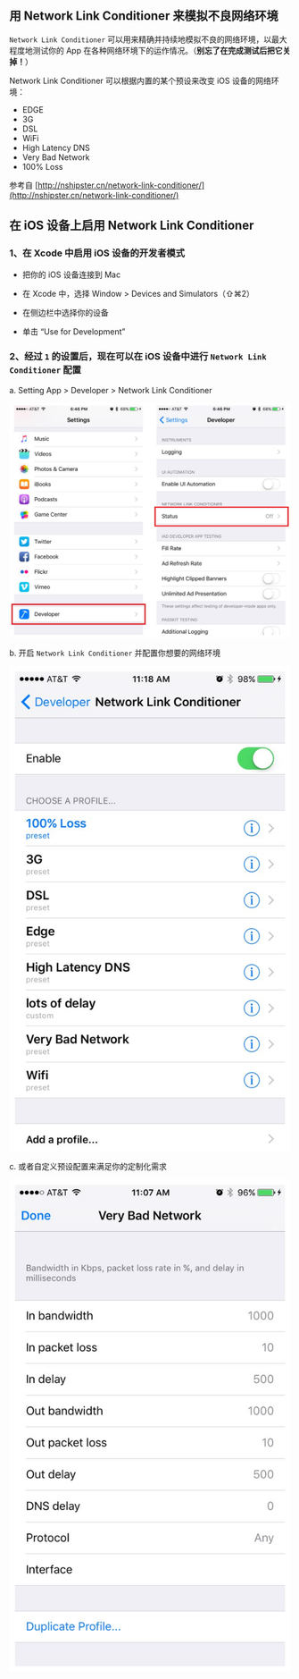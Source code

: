## 用 Network Link Conditioner 来模拟不良网络环境

`Network Link Conditioner` 可以用来精确并持续地模拟不良的网络环境，以最大程度地测试你的 App 在各种网络环境下的运作情况。（**别忘了在完成测试后把它关掉！**）

Network Link Conditioner 可以根据内置的某个预设来改变 iOS 设备的网络环境：

* EDGE
* 3G
* DSL
* WiFi
* High Latency DNS
* Very Bad Network
* 100% Loss

参考自 [http://nshipster.cn/network-link-conditioner/](http://nshipster.cn/network-link-conditioner/)


## 在 iOS 设备上启用 Network Link Conditioner

### 1、在 Xcode 中启用 iOS 设备的开发者模式

* 把你的 iOS 设备连接到 Mac

* 在 Xcode 中，选择 Window > Devices and Simulators（⇧⌘2）

* 在侧边栏中选择你的设备

* 单击 “Use for Development”



### 2、经过 `1` 的设置后，现在可以在 iOS 设备中进行 `Network Link Conditioner` 配置


a. Setting App > Developer > Network Link Conditioner


![](setting_developer.jpg)


b. 开启 `Network Link Conditioner` 并配置你想要的网络环境

![](conditioner_status.jpg)


c. 或者自定义预设配置来满足你的定制化需求

![](profile.jpg)